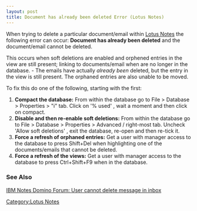 ```yaml
---
layout: post 
title: Document has already been deleted Error (Lotus Notes)
---
```


When trying to delete a particular document/email within [Lotus
Notes](http://en.wikipedia.org/wiki/Lotus_Notes) the following error can
occur: **Document has already been deleted** and the document/email
cannot be deleted.

This occurs when soft deletions are enabled and orphened entries in the
view are still present; linking to documents/email when are no longer in
the database. - The emails have actually *already been* deleted, but the
entry in the view is still present. The orphaned entries are also unable
to be moved.

To fix this do one of the following, starting with the first:

1.  **Compact the database:** From within the database go to File \>
    Database \> Properties \> \"i\" tab. Click on \'% used\' , wait a
    moment and then click on compact.
2.  **Disable and then re-enable soft deletions:** From within the
    database go to File \> Database \> Properties \> Advanced /
    right-most tab. Uncheck \'Allow soft deletions\' , exit the
    database, re-open and then re-tick it.
3.  **Force a refresh of orphaned entries:** Get a user with manager
    access to the database to press Shift+Del when highlighting one of
    the documents/emails that cannot be deleted.
4.  **Force a refresh of the views:** Get a user with manager access to
    the database to press Ctrl+Shift+F9 when in the database.

### See Also

[IBM Notes Domino Forum: User cannot delete message in
inbox](http://www-10.lotus.com/ldd/nd6forum.nsf/DateAllFlatWeb/34aec46c716991988525721400477c60?OpenDocument)

[Category:Lotus Notes](Category:Lotus_Notes "wikilink")
